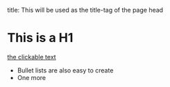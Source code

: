 title: This will be used as the title-tag of the page head
# This is a H1

[the clickable text](http://xlson.com/)

* Bullet lists are also easy to create
* One more
